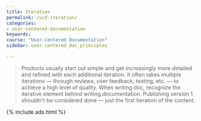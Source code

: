 ```yaml
---
title: Iteration
permalink: /ucd-iteration/
categories:
- user-centered-documentation
keywords:
course: "User-Centered Documentation"
sidebar: user_centered_doc_principles

---
```


> Products usually start out simple and get increasingly more detailed and refined with each additional iteration. It often takes multiple iterations &mdash; through reviews, user feedback, testing, etc. &mdash; to achieve a high level of quality. When writing doc, recognize the iterative element behind writing documentation. Publishing version 1 shouldn't be considered done &mdash; just the first iteration of the content.

{% include ads.html %}
